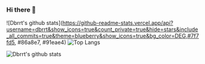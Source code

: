 ### Hi there 👋

![Dbrrt's github stats](https://github-readme-stats.vercel.app/api?username=dbrrt&show_icons=true&count_private=true&hide=stars&include_all_commits=true&theme=blueberry&show_icons=true&bg_color=DEG,#7f7fd5, #86a8e7, #91eae4)
![Top Langs](https://github-readme-stats.vercel.app/api/top-langs/?username=dbrrt&theme=blueberry&layout=compact)

![Dbrrt's github stats](https://github-readme-stats.vercel.app/api/wakatime?username=f55940d3-29a7-416c-a624-734033b6e060&theme=blueberry)

